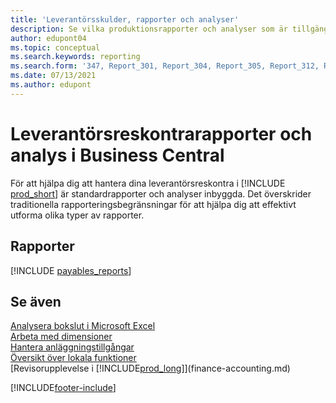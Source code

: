 ```yaml
---
title: 'Leverantörsskulder, rapporter och analyser'
description: Se vilka produktionsrapporter och analyser som är tillgängliga i standardversionen av Business Central så att du kan hålla reda på dina leverantörsreskontra.
author: edupont04
ms.topic: conceptual
ms.search.keywords: reporting
ms.search.form: '347, Report_301, Report_304, Report_305, Report_312, Report_317, Report_319, Report_321, Report_322, Report_329'
ms.date: 07/13/2021
ms.author: edupont
---
```

# <a name="accounts-payable-reports-and-analytics-in-business-central"></a>Leverantörsreskontrarapporter och analys i Business Central

För att hjälpa dig att hantera dina leverantörsreskontra i [!INCLUDE [prod_short](includes/prod_short.md)] är standardrapporter och analyser inbyggda. Det överskrider traditionella rapporteringsbegränsningar för att hjälpa dig att effektivt utforma olika typer av rapporter.  

## <a name="reports"></a>Rapporter
[!INCLUDE [payables_reports](includes/payables-reports-include.md)]


## <a name="see-also"></a>Se även

[Analysera bokslut i Microsoft Excel](finance-analyze-excel.md)  
[Arbeta med dimensioner](finance-dimensions.md)  
[Hantera anläggningstillgångar](fa-manage.md)  
[Översikt över lokala funktioner](about-localization.md)  
[Revisorupplevelse i [!INCLUDE[prod_long](includes/prod_long.md)]](finance-accounting.md)  


[!INCLUDE[footer-include](includes/footer-banner.md)]
